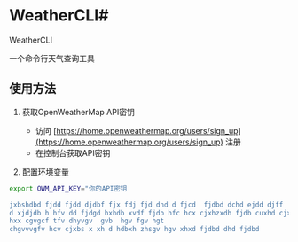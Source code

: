  # WeatherCLI# 
WeatherCLI

一个命令行天气查询工具

## 使用方法

1. 获取OpenWeatherMap API密钥
   - 访问 [https://home.openweathermap.org/users/sign_up](https://home.openweathermap.org/users/sign_up) 注册
   - 在控制台获取API密钥

2. 配置环境变量
```bash
export OWM_API_KEY="你的API密钥

jxbshdbd fjdd fjdd djdbf fjx fdj fjd dnd d fjcd  fjdbd dchd ejdd djff  fdjsbc dhdd fjx
d xjdjdb h hfv dd fjdgd hxhdb xvdf fjdb hfc hcx cjxhzxdh fjdb cuxhd cjxbxhxhx xbxjxbx f.fjf sjbsdggjd r fjd fgjx s vgxnxjxh xjxhd ccf bdbdhvg uhhv h jg  gcdr hffvf gy hhf avffcfghgf vffcg ggb fgvgg hsdvvd vs ggvvf hgvvy vvgf f xhx djd dhdbs fhdhd xbbx xhx xdjd hdbbx ydbd hhd xjzbd xhz x 
hxx cgvgcf tfv dhyvgv  gvb  hgv fgv hgt
chgvvvgfv hcv cjxbs x xh d hdbxh zhsgv hgv xhxd fjdbd dhd fjdbd 